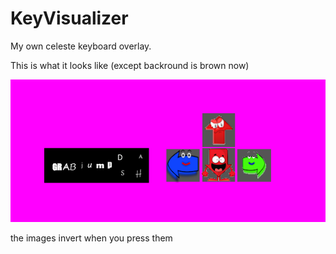 # KeyVisualizer
 My own celeste keyboard overlay.

This is what it looks like
(except backround is brown now)

![image](CelesteBinds.png "what it looks like")

the images invert when you press them
